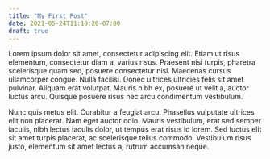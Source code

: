 ```yaml
---
title: "My First Post"
date: 2021-05-24T11:10:20-07:00
draft: true
---
```


Lorem ipsum dolor sit amet, consectetur adipiscing elit. Etiam ut risus elementum, consectetur diam a, varius risus. Praesent nisi turpis, pharetra scelerisque quam sed, posuere consectetur nisl. Maecenas cursus ullamcorper congue. Nulla facilisi. Donec ultrices ultricies felis sit amet pulvinar. Aliquam erat volutpat. Mauris nibh ex, posuere ut velit a, auctor luctus arcu. Quisque posuere risus nec arcu condimentum vestibulum.

Nunc quis metus elit. Curabitur a feugiat arcu. Phasellus vulputate ultrices elit non placerat. Nam eget auctor odio. Mauris vestibulum, erat sed semper iaculis, nibh lectus iaculis dolor, ut tempus erat risus id lorem. Sed luctus elit sit amet turpis placerat, ac scelerisque tellus commodo. Vestibulum risus justo, elementum sit amet lectus a, rutrum accumsan neque.